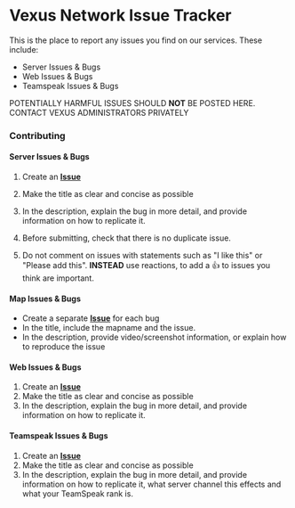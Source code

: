 # Vexus Network Issue Tracker

This is the place to report any issues you find on our services. These include:
- Server Issues & Bugs
- Web Issues & Bugs
- Teamspeak Issues & Bugs

POTENTIALLY HARMFUL ISSUES SHOULD **NOT** BE POSTED HERE. CONTACT VEXUS ADMINISTRATORS PRIVATELY
### Contributing

#### Server Issues & Bugs
1. Create an **[Issue](https://github.com/CoOwner/Issues/issues)**
2. Make the title as clear and concise as possible
3. In the description, explain the bug in more detail, and provide information on how to replicate it.

4. Before submitting, check that there is no duplicate issue.
5. Do not comment on issues with statements such as "I like this" or "Please add this". **INSTEAD** use reactions, to add a 👍 to issues you think are important.

#### Map Issues & Bugs
- Create a separate **[Issue](https://github.com/CoOwner/Issues/issues)** for each bug
- In the title, include the mapname and the issue.
- In the description, provide video/screenshot information, or explain how to reproduce the issue

#### Web Issues & Bugs
1. Create an **[Issue](https://github.com/CoOwner/Issues/issues)**
2. Make the title as clear and concise as possible
3. In the description, explain the bug in more detail, and provide information on how to replicate it.

#### Teamspeak Issues & Bugs
1. Create an **[Issue](https://github.com/CoOwner/Issues/issues)**
2. Make the title as clear and concise as possible
3. In the description, explain the bug in more detail, and provide information on how to replicate it, what server channel this effects and what your TeamSpeak rank is.
